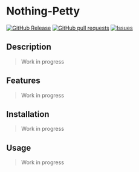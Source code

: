 # Nothing-Petty
[![GitHub Release](https://img.shields.io/github/release/zjayers/nothing-petty.svg?style=flat)](https://github.com/zjayers/nothing-petty/releases)
[![GitHub pull requests](https://img.shields.io/github/issues-pr/zjayers/nothing-petty.svg?style=flat)](https://github.com/zjayers/nothing-petty/pulls)
[![Issues](https://img.shields.io/github/issues-raw/zjayers/nothing-petty.svg?maxAge=25000)](https://github.com/zjayers/nothing-petty/issues)

## Description

> Work in progress

## Features

> Work in progress

## Installation

> Work in progress

## Usage

> Work in progress
